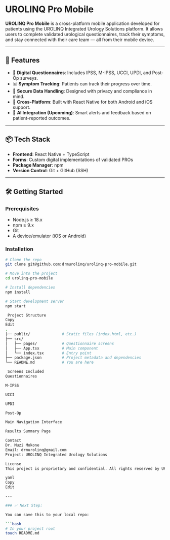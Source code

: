 # UROLINQ Pro Mobile

**UROLINQ Pro Mobile** is a cross-platform mobile application developed for patients using the UROLINQ Integrated Urology Solutions platform. It allows users to complete validated urological questionnaires, track their symptoms, and stay connected with their care team — all from their mobile device.

---

## 🚀 Features

- 📝 **Digital Questionnaires**: Includes IPSS, M-IPSS, UCCI, UPDI, and Post-Op surveys.
- 📊 **Symptom Tracking**: Patients can track their progress over time.
- 🔐 **Secure Data Handling**: Designed with privacy and compliance in mind.
- 📱 **Cross-Platform**: Built with React Native for both Android and iOS support.
- 🧠 **AI Integration (Upcoming)**: Smart alerts and feedback based on patient-reported outcomes.

---

## 📦 Tech Stack

- **Frontend**: React Native + TypeScript
- **Forms**: Custom digital implementations of validated PROs
- **Package Manager**: npm
- **Version Control**: Git + GitHub (SSH)

---

## 🛠️ Getting Started

### Prerequisites

- Node.js ≥ 18.x
- npm ≥ 9.x
- Git
- A device/emulator (iOS or Android)

### Installation

```bash
# Clone the repo
git clone git@github.com:drmurolinq/urolinq-pro-mobile.git

# Move into the project
cd urolinq-pro-mobile

# Install dependencies
npm install

# Start development server
npm start

 Project Structure
Copy
Edit
.
├── public/              # Static files (index.html, etc.)
├── src/
│   ├── pages/           # Questionnaire screens
│   ├── App.tsx          # Main component
│   └── index.tsx        # Entry point
├── package.json         # Project metadata and dependencies
└── README.md            # You are here

 Screens Included
Questionnaires

M-IPSS

UCCI

UPDI

Post-Op

Main Navigation Interface

Results Summary Page

Contact
Dr. Muzi Mokone
Email: drmurolinq@gmail.com
Project: UROLINQ Integrated Urology Solutions

License
This project is proprietary and confidential. All rights reserved by UROLINQ.

yaml
Copy
Edit

---

### ✅ Next Step:

You can save this to your local repo:

```bash
# In your project root
touch README.md
